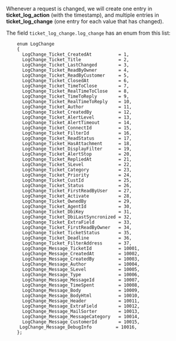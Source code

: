 <properties date="2016-06-24"
/>

Whenever a request is changed, we will create one entry in **ticket\_log\_action** (with the timestamp), and multiple entries in **ticket\_log\_change** (one entry for each value that has changed).

The field `ticket_log_change.log_change` has an enum from this list:

        enum LogChange
        { 
          LogChange_Ticket_CreatedAt          = 1,
          LogChange_Ticket_Title              = 2,
          LogChange_Ticket_LastChanged        = 3,
          LogChange_Ticket_ReadByOwner        = 4,
          LogChange_Ticket_ReadByCustomer     = 5,
          LogChange_Ticket_ClosedAt           = 6,
          LogChange_Ticket_TimeToClose        = 7,
          LogChange_Ticket_RealTimeToClose    = 8,
          LogChange_Ticket_TimeToReply        = 9,
          LogChange_Ticket_RealTimeToReply    = 10,
          LogChange_Ticket_Author             = 11,
          LogChange_Ticket_CreatedBy          = 12,
          LogChange_Ticket_AlertLevel         = 13,
          LogChange_Ticket_AlertTimeout       = 14,
          LogChange_Ticket_ConnectId          = 15,
          LogChange_Ticket_FilterId           = 16,
          LogChange_Ticket_ReadStatus         = 17,
          LogChange_Ticket_HasAttachment      = 18,
          LogChange_Ticket_DisplayFilter      = 19,
          LogChange_Ticket_AlertStop          = 20,
          LogChange_Ticket_RepliedAt          = 21,
          LogChange_Ticket_SLevel             = 22,
          LogChange_Ticket_Category           = 23,
          LogChange_Ticket_Priority           = 24,
          LogChange_Ticket_CustId             = 25,
          LogChange_Ticket_Status             = 26,
          LogChange_Ticket_FirstReadByUser    = 27,
          LogChange_Ticket_Activate           = 28,
          LogChange_Ticket_OwnedBy            = 29,
          LogChange_Ticket_AgentId            = 30,
          LogChange_Ticket_DbiKey             = 31,
          LogChange_Ticket_DbiLastSyncronized = 32,
          LogChange_Ticket_ExtraField         = 33,
          LogChange_Ticket_FirstReadByOwner   = 34,
          LogChange_Ticket_TicketStatus       = 35,
          LogChange_Ticket_Deadline           = 36,
          LogChange_Ticket_FilterAddress      = 37,
          LogChange_Message_TicketId          = 10001,
          LogChange_Message_CreatedAt         = 10002,
          LogChange_Message_CreatedBy         = 10003,
          LogChange_Message_Author            = 10004,
          LogChange_Message_SLevel            = 10005,
          LogChange_Message_Type              = 10006,
          LogChange_Message_MessageId         = 10007,
          LogChange_Message_TimeSpent         = 10008,
          LogChange_Message_Body              = 10009,
          LogChange_Message_BodyHtml          = 10010,
          LogChange_Message_Header            = 10011,
          LogChange_Message_ExtraField        = 10012,
          LogChange_Message_MailSorter        = 10013,
          LogChange_Message_MessageCategory   = 10014,
          LogChange_Message_CustomerId        = 10015,
         LogChange_Message_DebugInfo         = 10016,
        };
